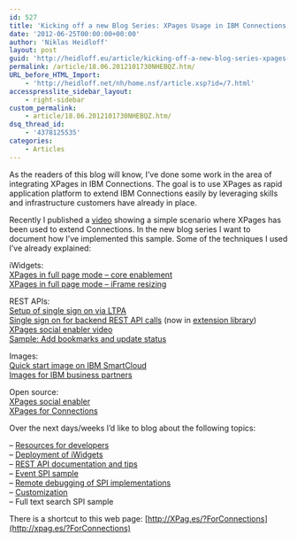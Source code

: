 ```yaml
---
id: 527
title: 'Kicking off a new Blog Series: XPages Usage in IBM Connections'
date: '2012-06-25T00:00:00+00:00'
author: 'Niklas Heidloff'
layout: post
guid: 'http://heidloff.eu/article/kicking-off-a-new-blog-series-xpages-usage-in-ibm-connections/'
permalink: /article/18.06.2012101730NHEBQZ.htm/
URL_before_HTML_Import:
    - 'http://heidloff.net/nh/home.nsf/article.xsp?id=/7.html'
accesspresslite_sidebar_layout:
    - right-sidebar
custom_permalink:
    - article/18.06.2012101730NHEBQZ.htm/
dsq_thread_id:
    - '4378125535'
categories:
    - Articles
---
```


 As the readers of this blog will know, I’ve done some work in the area of integrating XPages in IBM Connections. The goal is to use XPages as rapid application platform to extend IBM Connections easily by leveraging skills and infrastructure customers have already in place.

 Recently I published a [video](http://heidloff.net/nh/home.nsf/dx/06.06.2012081039NHE99R.htm) showing a simple scenario where XPages has been used to extend Connections. In the new blog series I want to document how I’ve implemented this sample. Some of the techniques I used I’ve already explained:

 iWidgets:   
[XPages in full page mode – core enablement](http://heidloff.net/nh/home.nsf/dx/09.05.2012091955NHEALZ.htm)   
[XPages in full page mode – iFrame resizing](http://heidloff.net/nh/home.nsf/dx/10.05.2012081150NHE9AG.htm)

 REST APIs:   
[Setup of single sign on via LTPA](http://heidloff.net/nh/home.nsf/dx/21.05.2012084808NHE9Z5.htm)   
[Single sign on for backend REST API calls](http://heidloff.net/nh/home.nsf/dx/23.05.2012154706NHEJ6Z.htm) (now in [extension library](http://www.openntf.org/internal/home.nsf/release.xsp?documentId=9AA9285364D0DF7486257A15004993E8&action=openDocument))   
[XPages social enabler video](http://www.youtube.com/watch?feature=player_embedded&v=UAmgqP20Okw)   
[Sample: Add bookmarks and update status](http://heidloff.net/nh/home.nsf/dx/12192011044923AMNHEDJF.htm)

 Images:   
[Quick start image on IBM SmartCloud](http://heidloff.net/nh/home.nsf/dx/09072011033739AMNHEAY5.htm)   
[Images for IBM business partners](http://heidloff.net/nh/home.nsf/dx/13.03.2012142132NHEHP2.htm)

 Open source:   
[XPages social enabler](http://extlib.openntf.org/)   
[XPages for Connections](http://www.openntf.org/internal/home.nsf/project.xsp?action=openDocument&name=xpages%20for%20connections)

 Over the next days/weeks I’d like to blog about the following topics:

 – [Resources for developers](http://heidloff.net/nh/home.nsf/dx/18.06.2012102003NHEBSL.htm)  
 – [Deployment of iWidgets](http://heidloff.net/nh/home.nsf/dx/19.06.2012124845NHEEPK.htm)  
 – [REST API documentation and tips](http://heidloff.net/nh/home.nsf/dx/25.06.2012133034NHEFHN.htm)  
 – [Event SPI sample](http://heidloff.net/nh/home.nsf/dx/20.06.2012151813NHEHLY.htm)  
 – [Remote debugging of SPI implementations](http://heidloff.net/nh/home.nsf/dx/20.06.2012151829NHEHM4.htm)  
 – [Customization](http://heidloff.net/nh/home.nsf/dx/19.06.2012124858NHEEPN.htm)  
 – Full text search SPI sample

 There is a shortcut to this web page: [http://XPag.es/?ForConnections](http://xpag.es/?ForConnections)